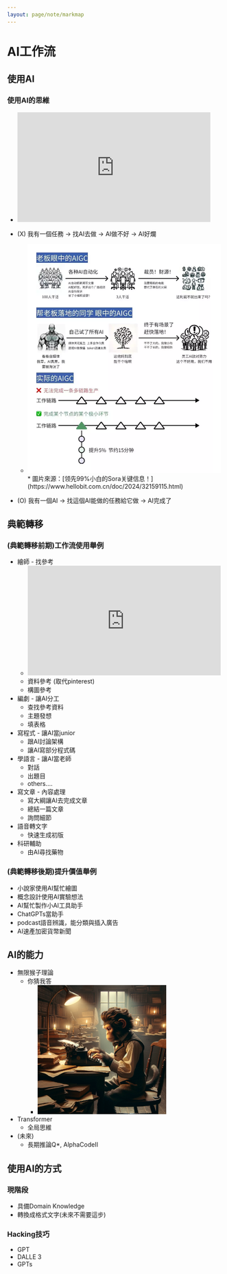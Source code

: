 ```yaml
---
layout: page/note/markmap
---
```


# AI工作流

## 使用AI

### 使用AI的思維
* <iframe width="450" height="255" src="https://www.youtube.com/embed/KoT08Kno10A" title="YouTube video player" frameborder="0" ></iframe>  

* (X) 我有一個任務 -> 找AI去做 -> AI做不好 -> AI好爛
  * <img src="./aigc.webp" width="450">
    * 圖片來源：[领先99%小白的Sora关键信息！](https://www.hellobit.com.cn/doc/2024/32159115.html)

* (O) 我有一個AI -> 找這個AI能做的任務給它做 -> AI完成了

## 典範轉移

### (典範轉移前期)工作流使用舉例
* 繪師 - 找參考
  * <iframe width="450" height="255" src="https://www.youtube.com/embed/xT8-N9xlOrI" title="YouTube video player" frameborder="0" ></iframe>  
  * 資料參考 (取代pinterest)
  * 構圖參考
* 編劇 - 讓AI分工
  * 查找參考資料
  * 主題發想
  * 填表格
* 寫程式 - 讓AI當junior
  * 跟AI討論架構
  * 讓AI寫部分程式碼
* 學語言 - 讓AI當老師
  * 對話
  * 出題目
  * others....
* 寫文章 - 內容處理
  * 寫大綱讓AI去完成文章
  * 總結一篇文章
  * 詢問細節
* 語音轉文字
  * 快速生成初版
* 科研輔助
  * 由AI尋找藥物  

### (典範轉移後期)提升價值舉例
* 小說家使用AI幫忙繪圖
* 概念設計使用AI實驗想法
* AI幫忙製作小AI工具助手
* ChatGPTs當助手
* podcast語音辨識，能分類與插入廣告
* AI速產加密貨幣新聞

## AI的能力
* 無限猴子理論
  * 你猜我答
    * <img src="./infinite_monkey.webp" width="300">
* Transformer
  * 全局思維
* (未來)
  * 長期推論<span>Q*</span>, AlphaCodeII

## 使用AI的方式
### 現階段 
* 具備Domain Knowledge
* 轉換成格式文字(未來不需要這步)
### Hacking技巧
* GPT
* DALLE 3
* GPTs

